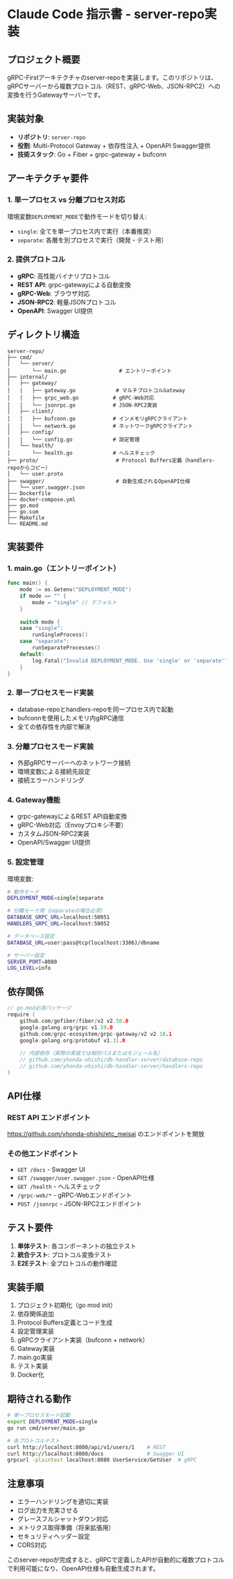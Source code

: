 # Claude Code 指示書 - server-repo実装

## プロジェクト概要
gRPC-Firstアーキテクチャのserver-repoを実装します。このリポジトリは、gRPCサーバーから複数プロトコル（REST、gRPC-Web、JSON-RPC2）への変換を行うGatewayサーバーです。

## 実装対象
- **リポジトリ**: `server-repo`
- **役割**: Multi-Protocol Gateway + 依存性注入 + OpenAPI Swagger提供
- **技術スタック**: Go + Fiber + grpc-gateway + bufconn

## アーキテクチャ要件

### 1. 単一プロセス vs 分離プロセス対応
環境変数`DEPLOYMENT_MODE`で動作モードを切り替え:
- `single`: 全てを単一プロセス内で実行（本番推奨）
- `separate`: 各層を別プロセスで実行（開発・テスト用）

### 2. 提供プロトコル
- **gRPC**: 高性能バイナリプロトコル
- **REST API**: grpc-gatewayによる自動変換
- **gRPC-Web**: ブラウザ対応
- **JSON-RPC2**: 軽量JSONプロトコル
- **OpenAPI**: Swagger UI提供

## ディレクトリ構造
```
server-repo/
├── cmd/
│   └── server/
│       └── main.go                 # エントリーポイント
├── internal/
│   ├── gateway/
│   │   ├── gateway.go             # マルチプロトコルGateway
│   │   ├── grpc_web.go           # gRPC-Web対応
│   │   └── jsonrpc.go            # JSON-RPC2実装
│   ├── client/
│   │   ├── bufconn.go            # インメモリgRPCクライアント
│   │   └── network.go            # ネットワークgRPCクライアント
│   ├── config/
│   │   └── config.go             # 設定管理
│   └── health/
│       └── health.go             # ヘルスチェック
├── proto/                         # Protocol Buffers定義（handlers-repoからコピー）
│   └── user.proto
├── swagger/                       # 自動生成されるOpenAPI仕様
│   └── user.swagger.json
├── Dockerfile
├── docker-compose.yml
├── go.mod
├── go.sum
├── Makefile
└── README.md
```

## 実装要件

### 1. main.go（エントリーポイント）
```go
func main() {
    mode := os.Getenv("DEPLOYMENT_MODE")
    if mode == "" {
        mode = "single" // デフォルト
    }
    
    switch mode {
    case "single":
        runSingleProcess()
    case "separate":
        runSeparateProcesses()
    default:
        log.Fatal("Invalid DEPLOYMENT_MODE. Use 'single' or 'separate'")
    }
}
```

### 2. 単一プロセスモード実装
- database-repoとhandlers-repoを同一プロセス内で起動
- bufconnを使用したメモリ内gRPC通信
- 全ての依存性を内部で解決

### 3. 分離プロセスモード実装
- 外部gRPCサーバーへのネットワーク接続
- 環境変数による接続先設定
- 接続エラーハンドリング

### 4. Gateway機能
- grpc-gatewayによるREST API自動変換
- gRPC-Web対応（Envoyプロキシ不要）
- カスタムJSON-RPC2実装
- OpenAPI/Swagger UI提供

### 5. 設定管理
環境変数:
```bash
# 動作モード
DEPLOYMENT_MODE=single|separate

# 分離モード用（separateの場合必須）
DATABASE_GRPC_URL=localhost:50051
HANDLERS_GRPC_URL=localhost:50052

# データベース設定
DATABASE_URL=user:pass@tcp(localhost:3306)/dbname

# サーバー設定
SERVER_PORT=8080
LOG_LEVEL=info
```

## 依存関係
```go
// go.mod必須パッケージ
require (
    github.com/gofiber/fiber/v2 v2.50.0
    google.golang.org/grpc v1.59.0
    github.com/grpc-ecosystem/grpc-gateway/v2 v2.18.1
    google.golang.org/protobuf v1.31.0
    
    // 内部依存（実際の実装では相対パスまたはモジュール名）
    // github.com/yhonda-ohishi/db-handler-server/database-repo
    // github.com/yhonda-ohishi/db-handler-server/handlers-repo
)
```

## API仕様
### REST API エンドポイント
 https://github.com/yhonda-ohishi/etc_meisai
 のエンドポイントを開放
### その他エンドポイント
- `GET /docs` - Swagger UI
- `GET /swagger/user.swagger.json` - OpenAPI仕様
- `GET /health` - ヘルスチェック
- `/grpc-web/*` - gRPC-Webエンドポイント
- `POST /jsonrpc` - JSON-RPC2エンドポイント

## テスト要件
1. **単体テスト**: 各コンポーネントの独立テスト
2. **統合テスト**: プロトコル変換テスト
3. **E2Eテスト**: 全プロトコルの動作確認

## 実装手順
1. プロジェクト初期化（go mod init）
2. 依存関係追加
3. Protocol Buffers定義とコード生成
4. 設定管理実装
5. gRPCクライアント実装（bufconn + network）
6. Gateway実装
7. main.go実装
8. テスト実装
9. Docker化

## 期待される動作
```bash
# 単一プロセスモード起動
export DEPLOYMENT_MODE=single
go run cmd/server/main.go

# 各プロトコルテスト
curl http://localhost:8080/api/v1/users/1    # REST
curl http://localhost:8080/docs              # Swagger UI
grpcurl -plaintext localhost:8080 UserService/GetUser  # gRPC
```

## 注意事項
- エラーハンドリングを適切に実装
- ログ出力を充実させる
- グレースフルシャットダウン対応
- メトリクス取得準備（将来拡張用）
- セキュリティヘッダー設定
- CORS対応

このserver-repoが完成すると、gRPCで定義したAPIが自動的に複数プロトコルで利用可能になり、OpenAPI仕様も自動生成されます。